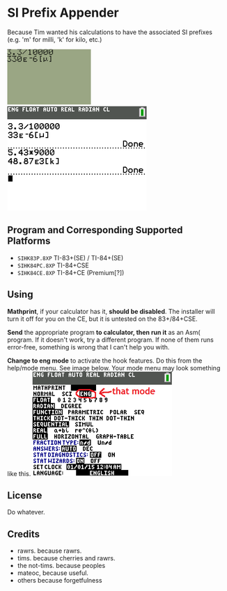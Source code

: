 SI Prefix Appender
==================

Because Tim wanted his calculations to have the associated SI prefixes (e.g.
'm' for milli, 'k' for kilo, etc.)

![Example for monochrome calcs](example1.png "Example for monochrome calcs")
![Example for color calcs](example3.png "Example for color calcs")


Program and Corresponding Supported Platforms
---------------------------------------------
* `SIHK83P.8XP` TI-83+(SE) / TI-84+(SE)
* `SIHK84PC.8XP` TI-84+CSE
* `SIHK84CE.8XP` TI-84+CE (Premium[?])

Using
-----
**Mathprint**, if your calculator has it, **should be disabled**. The installer 
will turn it off for you on the CE, but it is untested on the 83+/84+CSE.

**Send** the appropriate program **to calculator, then run it** as an Asm( program.
If it doesn't work, try a different program. If none of them runs error-free,
something is wrong that I can't help you with.

**Change to eng mode** to activate the hook features. Do this from the help/mode
menu. See image below. Your mode menu may look something like this.
![What the heck is eng mode?](explain1.png "What the heck is eng mode?")


License
-------
Do whatever.

Credits
-------
* rawrs. because rawrs.
* tims. because cherries and rawrs.
* the not-tims. because peoples
* mateoc, because useful.
* others because forgetfulness







